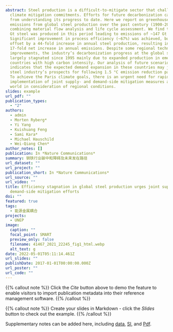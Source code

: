 ```yaml
---
abstract: Steel production is a difficult-to-mitigate sector that challenges
  climate mitigation commitments. Efforts for future decarbonization can benefit
  from understanding its progress to date. Here we report on greenhouse gas
  emissions from global steel production over the past century (1900-2015) by
  combining material flow analysis and life cycle assessment. We find that ~45
  Gt steel was produced in this period leading to emissions of ~147 Gt CO2-eq.
  Significant improvement in process efficiency (~67%) was achieved, but was
  offset by a 44-fold increase in annual steel production, resulting in a
  17-fold net increase in annual emissions. Despite some regional technical
  improvements, the industry’s decarbonization progress at the global scale has
  largely stagnated since 1995 mainly due to expanded production in emerging
  countries with high carbon intensity. Our analysis of future scenarios
  indicates that the expected demand expansion in these countries may jeopardize
  steel industry’s prospects for following 1.5 °C emission reduction pathways.
  To achieve the Paris climate goals, there is an urgent need for rapid
  implementation of joint supply- and demand-side mitigation measures around the
  world in consideration of regional conditions.
slides: example
url_pdf: ""
publication_types:
  - "2"
authors:
  - admin
  - Morten Ryberg*
  - Yi Yang
  - Kuishuang Feng
  - Sami Kara*
  - Michael Hauschild
  - Wei-Qiang Chen*
author_notes: []
publication: In *Nature Communications*
summary: 钢铁行业碳中和障碍及未来发在路径
url_dataset: ""
url_project: ""
publication_short: In *Nature Communications*
url_source: ""
url_video: ""
title: Efficiency stagnation in global steel production urges joint supply- and
  demand-side mitigation efforts
doi: ""
featured: true
tags:
  - 能源金属耦合
projects:
  - UNEP
image:
  caption: ""
  focal_point: SMART
  preview_only: false
  filename: 41467_2021_22245_fig1_html.webp
  alt_text: g
date: 2022-05-01T05:11:14.461Z
url_slides: ""
publishDate: 2017-01-01T00:00:00.000Z
url_poster: ""
url_code: ""
---
```

{{% callout note %}}
Click the *Cite* button above to demo the feature to enable visitors to import publication metadata into their reference management software.
{{% /callout %}}

{{% callout note %}}
Create your slides in Markdown - click the *Slides* button to check out the example.
{{% /callout %}}

Supplementary notes can be added here, including [data](https://www.nature.com/articles/s41467-021-22245-6#Sec14), [SI](https://static-content.springer.com/esm/art%3A10.1038%2Fs41467-021-22245-6/MediaObjects/41467_2021_22245_MOESM1_ESM.pdf), and [Pdf](https://www.nature.com/articles/s41467-021-22245-6#Sec14).